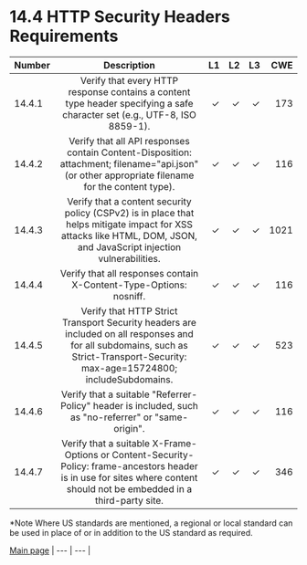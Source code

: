 # 14.4 HTTP Security Headers Requirements

| Number       | Description     | L1    		| L2         | L3 		   | CWE		|
| :------------- | :----------: | -----------: | -----------:|-----------:| -----------:|
| 14.4.1 | Verify that every HTTP response contains a content type header specifying a safe character set (e.g., UTF-8, ISO 8859-1).| ✓   | ✓   | ✓   | 173  |
| 14.4.2 | Verify that all API responses contain Content-Disposition: attachment; filename="api.json" (or other appropriate filename for the content type).| ✓   | ✓   | ✓   | 116 |
| 14.4.3 | Verify that a content security policy (CSPv2) is in place that helps mitigate impact for XSS attacks like HTML, DOM, JSON, and JavaScript injection vulnerabilities.| ✓   | ✓   | ✓   | 1021 |
| 14.4.4 | Verify that all responses contain X-Content-Type-Options: nosniff.| ✓   | ✓   | ✓   | 116 |
| 14.4.5 | Verify that HTTP Strict Transport Security headers are included on all responses and for all subdomains, such as Strict-Transport-Security: max-age=15724800; includeSubdomains.| ✓   | ✓   | ✓   | 523 |
| 14.4.6 | Verify that a suitable "Referrer-Policy" header is included, such as "no-referrer" or "same-origin".| ✓   | ✓   | ✓   | 116 |
| 14.4.7 | Verify that a suitable X-Frame-Options or Content-Security-Policy: frame-ancestors header is in use for sites where content should not be embedded in a third-party site.| ✓   | ✓   | ✓   | 346 |

*Note
Where US standards are mentioned, a regional or local standard can be used in place of or in addition to the US standard as required.

[Main page](../README.md) 
| --- | --- |
